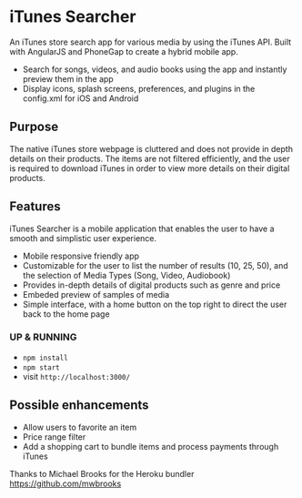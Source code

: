 iTunes Searcher
=================================================================
An iTunes store search app for various media by using the iTunes API. Built with AngularJS and PhoneGap to create a hybrid mobile app.

- Search for songs, videos, and audio books using the app and instantly preview them in the app
- Display icons, splash screens, preferences, and plugins in the config.xml for iOS and Android


## Purpose

The native iTunes store webpage is cluttered and does not provide in depth details on their products. The items are not filtered efficiently, and the user is required to download iTunes in order to view more details on their digital products. 


## Features

iTunes Searcher is a mobile application that enables the user to have a smooth and simplistic user experience.

* Mobile responsive friendly app
* Customizable for the user to list the number of results (10, 25, 50), and the selection of Media Types (Song, Video, Audiobook)
* Provides in-depth details of digital products such as genre and price
* Embeded preview of samples of media
* Simple interface, with a home button on the top right to direct the user back to the home page


### UP & RUNNING
* `npm install`
* `npm start`
* visit `http://localhost:3000/`


## Possible enhancements

* Allow users to favorite an item
* Price range filter
* Add a shopping cart to bundle items and process payments through iTunes


Thanks to Michael Brooks for the Heroku bundler https://github.com/mwbrooks


